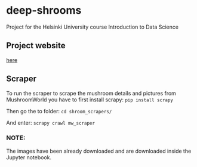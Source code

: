 # deep-shrooms
Project for the Helsinki University course Introduction to Data Science

## Project website

[here](https://tuomonieminen.github.io/deep-shrooms)

## Scraper

To run the scraper to scrape the mushroom details and pictures from MushroomWorld you have to first install scrapy: `pip install scrapy`

Then go the to folder: `cd shroom_scrapers/`

And enter: `scrapy crawl mw_scraper`

### NOTE:

The images have been already downloaded and are downloaded inside the Jupyter notebook.
